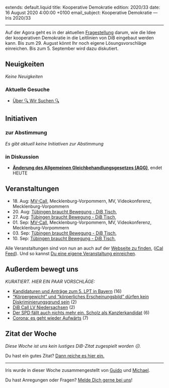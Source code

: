 
extends: default.liquid
title: Kooperative Demokratie
edition: 2020/33
date: 16 August 2020 4:00:00 +0100
email_subject: Kooperative Demokratie — Iris 2020/33

---
Auf der Agora geht es in der aktuellen [Fragestellung](https://abstimmen.bewegung.jetzt/issue/5-wie-konnen-wir-die-idee-der-kooperativen-demokratie-fur-die-strategische-ausrichtung-von-dib-nutzen) darum, wie die Idee der kooperativen Demokratie in die Leitlinien von DiB eingebaut werden kann. Bis zum 29. August könnt Ihr noch eigene Lösungsvorschläge einreichen. Bis zum 5. September wird dazu diskutiert.

## Neuigkeiten

_Keine Neuigkeiten_

### Aktuelle Gesuche

 - [Über 🔍 Wir Suchen 🔍](https://marktplatz.bewegung.jetzt/t/ueber-wir-suchen/8837)

## Initiativen

### zur Abstimmung
_Es gibt aktuell keine Initiativen zur Abstimmung_

### in Diskussion
 - **[Änderung des Allgemeinen Gleichbehandlungsgesetzes (AGG)](https://abstimmen.bewegung.jetzt/initiative/301-anderung-des-allgemeinen-gleichbehandlungsgesetzes-agg)**, endet HEUTE


## Veranstaltungen

 - 18.&nbsp;Aug: [MV-Call](https://bewegung.jetzt/veranstaltungen/mv-call/), Mecklenburg-Vorpommern, MV, Videokonferenz, Mecklenburg-Vorpommern
 - 20.&nbsp;Aug: [Tübingen braucht Bewegung - DiB Tisch](https://bewegung.jetzt/veranstaltungen/tuebingen-braucht-bewegung-dib-tisch-2-2020-08-20/), 
 - 27.&nbsp;Aug: [Tübingen braucht Bewegung - DiB Tisch](https://bewegung.jetzt/veranstaltungen/tuebingen-braucht-bewegung-dib-tisch-2-2020-08-27/), 
 - 01.&nbsp;Sep: [MV-Call](https://bewegung.jetzt/veranstaltungen/mv-call/), Mecklenburg-Vorpommern, MV, Videokonferenz, Mecklenburg-Vorpommern
 - 03.&nbsp;Sep: [Tübingen braucht Bewegung - DiB Tisch](https://bewegung.jetzt/veranstaltungen/tuebingen-braucht-bewegung-dib-tisch-2-2020-09-03/), 
 - 10.&nbsp;Sep: [Tübingen braucht Bewegung - DiB Tisch](https://bewegung.jetzt/veranstaltungen/tuebingen-braucht-bewegung-dib-tisch-2-2020-09-10/),


Alle Veranstaltungen sind von nun an auch auf der [Webseite zu finden](https://bewegung.jetzt/veranstaltungen/), ([iCal Feed](https://bewegung.jetzt/?ical=1)). Und so kannst [Du eine eigene Veranstaltung einreichen](https://marktplatz.bewegung.jetzt/t/eine-veranstaltung-auf-der-webseite-einreichen/21379).


## Außerdem bewegt uns

_KURATIERT. HIER EIN PAAR VORSCHLÄGE:_
 - [Kandidaturen und Anträge zum 5. LPT in Bayern](https://marktplatz.bewegung.jetzt/t/kandidaturen-und-antraege-zum-5-lpt-in-bayern/34960) (16)
 - [“Körpergewicht” und “körperliches Erscheinungsbild” dürfen kein Diskriminierungsgrund sein](https://marktplatz.bewegung.jetzt/t/koerpergewicht-und-koerperliches-erscheinungsbild-duerfen-kein-diskriminierungsgrund-sein/34950) (2)
 - [DiB Call LV Niedersachsen](https://marktplatz.bewegung.jetzt/t/dib-call-lv-niedersachsen/34953) (2)
 - [Der SPD fällt auch nichts mehr ein. Scholz als Kanzlerkandidat](https://marktplatz.bewegung.jetzt/t/der-spd-faellt-auch-nichts-mehr-ein-scholz-als-kanzlerkandidat/34954) (6)
 - [Corona: es geht wieder Aufwärts](https://marktplatz.bewegung.jetzt/t/corona-es-geht-wieder-aufwaerts/34981) (7)


## Zitat der Woche
_Diese Woche ist uns kein lustiges DiB-Zitat zugespielt worden ☹._

Du hast ein gutes Zitat? [Dann reiche es hier ein.](https://marktplatz.bewegung.jetzt/t/lustige-dib-zitate/10175)


---

Iris wurde in dieser Woche zusammengestellt von [Guido](https://marktplatz.bewegung.jetzt/u/Guido/) und [Michael](https://marktplatz.bewegung.jetzt/u/MichaelVoss/).

Du hast Anregungen oder Fragen? [Melde Dich gerne bei uns](https://marktplatz.bewegung.jetzt/t/neu-iris-die-woechtliche-zusammenfasssung-zum-sonntagsbrunch/10990)!

